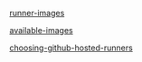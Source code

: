 [runner-images](https://github.com/actions/runner-images/tree/main/images)

[available-images](https://github.com/actions/runner-images?tab=readme-ov-file#available-images)

[choosing-github-hosted-runners](https://docs.github.com/en/actions/using-workflows/workflow-syntax-for-github-actions#choosing-github-hosted-runners)
